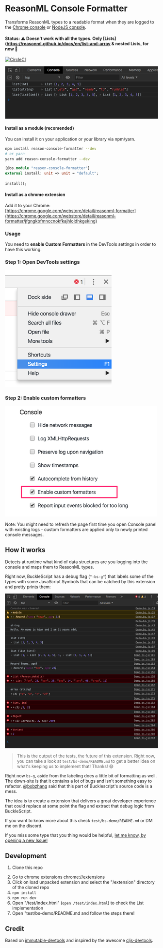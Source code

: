 # ReasonML Console Formatter

Transforms ReasonML types to a readable format when they are logged to the [Chrome console](https://developers.google.com/web/tools/chrome-devtools/console/?hl=es) or [NodeJS console](https://nodejs.org/api/console.html).

#### Status: ⚠️ Doesn't work with all the types. Only [Lists](https://reasonml.github.io/docs/en/list-and-array & nested Lists, for now 🤘

[![CircleCI](https://circleci.com/gh/davesnx/reason-console-formatter/tree/master.svg?style=svg)](https://circleci.com/gh/davesnx/reason-console-formatter/tree/master)

![](/docs/demo.png)

#### Install as a module (recomended)
You can install it on your application or your library via npm/yarn.

```bash
npm install reason-console-formatter --dev
# or yarn
yarn add reason-console-formatter --dev
```

```ocaml
[@bs.module "reason-console-formatter"]
external install: unit => unit = "default";

install();
```

#### Install as a chrome extension
Add it to your Chrome: [https://chrome.google.com/webstore/detail/reasonml-formatter](https://chrome.google.com/webstore/detail/reasonml-formatter/jfgngkbfmnccnokfkajhloldhkgeking)

### Usage

You need to **enable Custom Formatters** in the DevTools settings in order to have this working.

### Step 1: Open DevTools settings

![](/docs/chrome-settings.png)

### Step 2: Enable custom formatters

![](/docs/chrome-enable-custom-formatters.png)

Note: You might need to refresh the page first time you open Console panel with existing logs - custom formatters are applied only to newly printed console messages.

## How it works

Detects at runtime what kind of data structures are you logging into the console and maps them to ReasonML types.

Right now, BuckleScript has a debug flag (`"-bs-g"`) that labels some of the types with some JavaScript Symbols that can be catched by this extension and pretty prints them:

![](/docs/future-demo.png)
> This is the output of the tests, the future of this extension. Right now, you can take a look at `test/bs-demo/README.md` to get a better idea on what's keeping us to implement that! Thanks! 😄

Right now `bs-g`, aside from the labeling does a little bit of formatting as well. The down-site is that it contains a lot of bugs and isn't something easy to refactor. [@bobzhang](https://github.com/bobzhang) said that this part of Bucklescript's source code is a mess.

The idea is to create a extension that delivers a great developer experience that could replace at some point the flag and extract that debug logic from BuckleScript.

If you want to know more about this check `test/bs-demo/README.md` or DM me on the discord.

If you miss some type that you thing would be helpful, [let me know, by opening a new Issue!](https://github.com/davesnx/reason-formatter/issues/new)

## Development

1. Clone this repo
<!-- Remove those steps ^^ -->
2. Go to chrome extensions chrome://extensions
3. Click on load unpacked extension and select the "/extension" directory of the cloned repo
4. `npm install`
5. `npm run dev`
6. Open "/test/index.html" (`open /test/index.html`) to check the List implementation
7. Open "test/bs-demo/README.md and follow the steps there!

## Credit

Based on [immutable-devtools](https://github.com/andrewdavey/immutable-devtools) and inspired by the awesome [cljs-devtools](https://github.com/binaryage/cljs-devtools).

